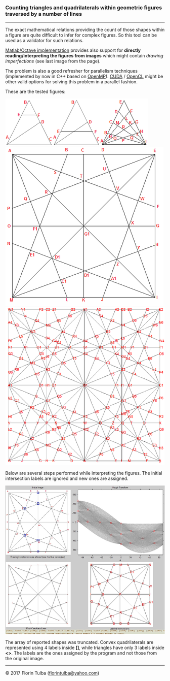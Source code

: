 ### Counting triangles and quadrilaterals within geometric figures traversed by a number of lines

* * *

The exact mathematical relations providing the count of those shapes within a figure are quite difficult to infer for complex figures. So this tool can be used as a validator for such relations.

[Matlab/Octave implementation](Matlab_Octave/) provides also support for **directly reading/interpreting the figures from images** which might contain *drawing imperfections* (see last image from the page).

The problem is also a good refresher for parallelism techniques (implemented by now in C++ based on [OpenMP](http://www.openmp.org/)). [CUDA](https://en.wikipedia.org/wiki/CUDA) / [OpenCL](https://www.khronos.org/opencl/) might be other valid options for solving this problem in a parallel fashion.

These are the tested figures:

![](TestFigures/count6shapes.png)![](TestFigures/count9shapes.png)![](TestFigures/count100Shapes.png)![](TestFigures/count673shapes.png)![](TestFigures/count25651shapes.png)

Below are several steps performed while interpreting the figures. The initial intersection labels are ignored and new ones are assigned.

![](CountedShapes.jpg)

The array of reported shapes was truncated. Convex quadrilaterals are represented using 4 labels inside **&#91;&#93;**, while triangles have only 3 labels inside **&#60;&#62;**. The labels are the ones assigned by the program and not those from the original image.

* * *

&copy; 2017 Florin Tulba (florintulba@yahoo.com)

